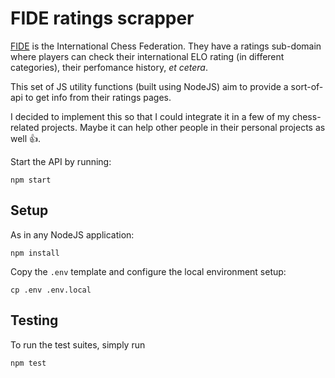 # FIDE ratings scrapper

[FIDE](http://ratings.fide.com/) is the International Chess Federation. They have a ratings sub-domain where players can check their international ELO rating (in different categories), their perfomance history, *et cetera*.

This set of JS utility functions (built using NodeJS) aim to provide a sort-of-api to get info from their ratings pages.

I decided to implement this so that I could integrate it in a few of my chess-related projects. Maybe it can help other people in their personal projects as well :+1:.

Start the API by running:

```
npm start
```

## Setup

As in any NodeJS application:

```
npm install
```

Copy the `.env` template and configure the local environment setup:

```
cp .env .env.local
```

## Testing

To run the test suites, simply run

```
npm test
```
